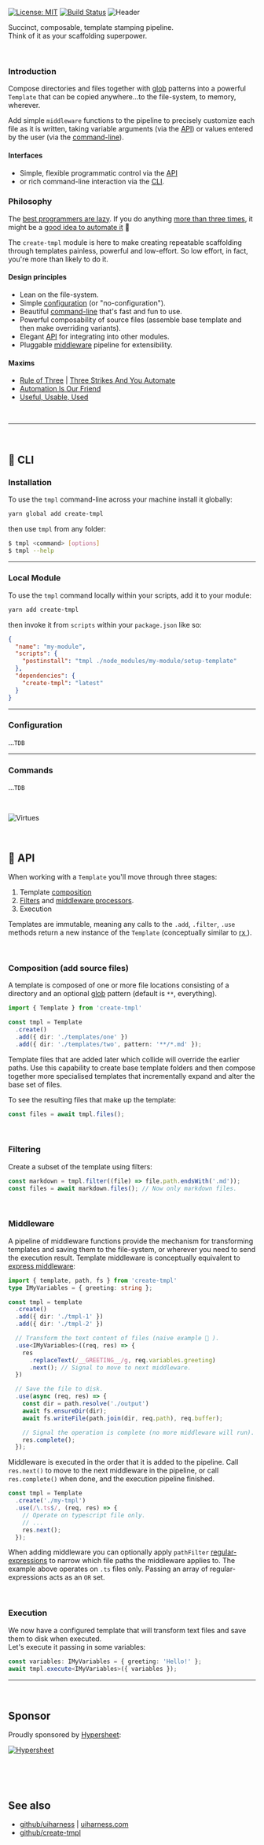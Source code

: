 [![License: MIT](https://img.shields.io/badge/License-MIT-green.svg)](https://opensource.org/licenses/MIT)
[![Build Status](https://travis-ci.org/philcockfield/create-tmpl.svg?branch=master)](https://travis-ci.org/philcockfield/create-tmpl)
![Header](https://user-images.githubusercontent.com/185555/51378810-daa55200-1b72-11e9-9658-275929147ee9.png)

Succinct, composable, template stamping pipeline.  
Think of it as your scaffolding superpower.

<p>&nbsp;</p>

### Introduction
Compose directories and files together with [glob](https://en.wikipedia.org/wiki/Glob_(programming)) patterns into a powerful `Template` that can be copied anywhere...to the file-system, to memory, wherever.

Add simple `middleware` functions to the pipeline to precisely customize each file as it is written, taking variable arguments (via the [API](#API)) or values entered by the user (via the [command-line](#CLI)).

#### Interfaces

- Simple, flexible programmatic control via the [API](#API)
- or rich command-line interaction via the [CLI](#CLI).

### Philosophy
The [best programmers are lazy](http://threevirtues.com). If you do anything [more than three times](http://wiki.c2.com/?ThreeStrikesAndYouAutomate), it might be a [good idea to automate it](http://wiki.c2.com/?AutomationIsOurFriend) 🤖

The `create-tmpl` module is here to make creating repeatable scaffolding through templates painless, powerful and low-effort.  So low effort, in fact, you're more than likely to do it.

#### Design principles

- Lean on the file-system.
- Simple [configuration](Configuration) (or "no-configuration").
- Beautiful [command-line](#CLI) that's fast and fun to use.
- Powerful composability of source files (assemble base template and then make overriding variants).
- Elegant [API](#API) for integrating into other modules.
- Pluggable [middleware](#Middleware) pipeline for extensibility.

#### Maxims
- [Rule of Three](http://wiki.c2.com/?RuleOfThree) | [Three Strikes And You Automate](http://wiki.c2.com/?ThreeStrikesAndYouAutomate)
- [Automation Is Our Friend](http://wiki.c2.com/?AutomationIsOurFriend)
- [Useful, Usable, Used](http://wiki.c2.com/?UsefulUsableUsed)


<p>&nbsp;</p>  

---

<p>&nbsp;</p>



## 🌳 CLI

### Installation
To use the `tmpl` command-line across your machine install it globally:

```bash
yarn global add create-tmpl
```

then use `tmpl` from any folder:

```bash
$ tmpl <command> [options]
$ tmpl --help
```


---

### Local Module
To use the `tmpl` command locally within your scripts, add it to your module:

```bash
yarn add create-tmpl
```

then invoke it from `scripts` within your `package.json` like so:

```json
{
  "name": "my-module",
  "scripts": {
    "postinstall": "tmpl ./node_modules/my-module/setup-template"
  },
  "dependencies": {
    "create-tmpl": "latest"
  }
}
```

---

### Configuration
...`TDB`

---

### Commands
...`TDB`

<p>&nbsp;</p>  


![Virtues](https://user-images.githubusercontent.com/185555/51451491-6a791500-1d9a-11e9-9695-27f185325104.png)

<p>&nbsp;</p>

## 🌳 API

When working with a `Template` you'll move through three stages:
1. Template [composition](#Composition (add source files))
2. [Filters](#Filtering) and [middleware processors](#Middleware).
3. Execution

Templates are immutable, meaning any calls to the `.add`, `.filter`, `.use` methods return a new instance of the `Template` (conceptually similar to [rx  ](https://github.com/ReactiveX/rxjs)).


<p>&nbsp;</p>  

### Composition (add source files)
A template is composed of one or more file locations consisting of a directory and an optional [glob](https://en.wikipedia.org/wiki/Glob_(programming)) pattern (default is `**`, everything).  

```typescript
import { Template } from 'create-tmpl'

const tmpl = Template
  .create()
  .add({ dir: './templates/one' })
  .add({ dir: './templates/two', pattern: '**/*.md' });
```

Template files that are added later which collide will override the earlier paths.  Use this capability to create base template folders and then compose together more specialised templates that incrementally expand and alter the base set of files.

To see the resulting files that make up the template:

```typescript
const files = await tmpl.files();
```


<p>&nbsp;</p>

### Filtering
Create a subset of the template using filters:

```typescript
const markdown = tmpl.filter((file) => file.path.endsWith('.md'));
const files = await markdown.files(); // Now only markdown files.
```

<p>&nbsp;</p>

### Middleware
A pipeline of middleware functions provide the mechanism for transforming templates and saving them to the file-system, or wherever you need to send the execution result.  Template middleware is conceptually equivalent to [express middleware](https://expressjs.com/en/guide/using-middleware.html):

```typescript
import { template, path, fs } from 'create-tmpl'
type IMyVariables = { greeting: string };

const tmpl = template
  .create()
  .add({ dir: './tmpl-1' })
  .add({ dir: './tmpl-2' })

  // Transform the text content of files (naive example 🤭 ).
  .use<IMyVariables>((req, res) => {
    res
      .replaceText(/__GREETING__/g, req.variables.greeting)
      .next(); // Signal to move to next middleware.
  })

  // Save the file to disk.
  .use(async (req, res) => {
    const dir = path.resolve('./output')
    await fs.ensureDir(dir);
    await fs.writeFile(path.join(dir, req.path), req.buffer);

    // Signal the operation is complete (no more middleware will run).
    res.complete(); 
  });
```

Middleware is executed in the order that it is added to the pipeline.  Call `res.next()` to move to the next middleware in the pipeline, or call `res.complete()` when done, and the execution pipeline finished.

```typescript
const tmpl = Template
  .create('./my-tmpl')
  .use(/\.ts$/, (req, res) => {
    // Operate on typescript file only.
    // ...
    res.next();
  });
```

When adding middleware you can optionally apply `pathFilter` [regular-expressions](https://developer.mozilla.org/en-US/docs/Web/JavaScript/Guide/Regular_Expressions) to narrow which file paths the middleware applies to.  The example above operates on `.ts` files only.  Passing an array of regular-expressions acts as an `OR` set.



<p>&nbsp;</p>

### Execution
We now have a configured template that will transform text files and save them to disk when executed.  
Let's execute it passing in some variables:

```typescript
const variables: IMyVariables = { greeting: 'Hello!' };
await tmpl.execute<IMyVariables>({ variables });
```


---

<p>&nbsp;</p>



## Sponsor
Proudly sponsored by [Hypersheet](https://hypersheet.io):

[![Hypersheet](https://user-images.githubusercontent.com/185555/51567641-944a4d00-1efc-11e9-8fab-8ad81862226c.png)](https://hypersheet.io)

<p>&nbsp;</p>
<p>&nbsp;</p>

## See also
- [github/uiharness](https://github.com/uiharness/uiharness) | [uiharness.com](uiharness.com)
- [github/create-tmpl](https://github.com/philcockfield/create-tmpl)

